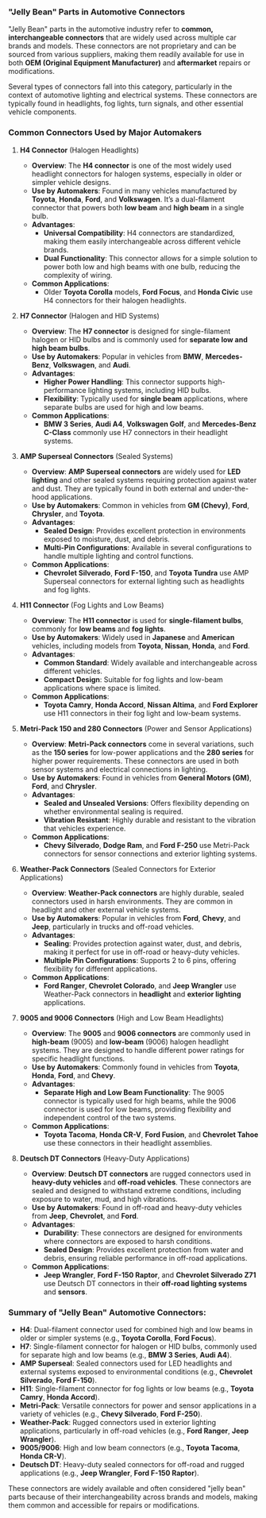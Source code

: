 ### **"Jelly Bean" Parts in Automotive Connectors**
"Jelly Bean" parts in the automotive industry refer to **common, interchangeable connectors** that are widely used across multiple car brands and models. These connectors are not proprietary and can be sourced from various suppliers, making them readily available for use in both **OEM (Original Equipment Manufacturer)** and **aftermarket** repairs or modifications.

Several types of connectors fall into this category, particularly in the context of automotive lighting and electrical systems. These connectors are typically found in headlights, fog lights, turn signals, and other essential vehicle components.

### **Common Connectors Used by Major Automakers**

1. **H4 Connector** (Halogen Headlights)
   - **Overview**: The **H4 connector** is one of the most widely used headlight connectors for halogen systems, especially in older or simpler vehicle designs.
   - **Use by Automakers**: Found in many vehicles manufactured by **Toyota**, **Honda**, **Ford**, and **Volkswagen**. It’s a dual-filament connector that powers both **low beam** and **high beam** in a single bulb.
   - **Advantages**:
     - **Universal Compatibility**: H4 connectors are standardized, making them easily interchangeable across different vehicle brands.
     - **Dual Functionality**: This connector allows for a simple solution to power both low and high beams with one bulb, reducing the complexity of wiring.
   - **Common Applications**:
     - Older **Toyota Corolla** models, **Ford Focus**, and **Honda Civic** use H4 connectors for their halogen headlights.

2. **H7 Connector** (Halogen and HID Systems)
   - **Overview**: The **H7 connector** is designed for single-filament halogen or HID bulbs and is commonly used for **separate low and high beam bulbs**.
   - **Use by Automakers**: Popular in vehicles from **BMW**, **Mercedes-Benz**, **Volkswagen**, and **Audi**.
   - **Advantages**:
     - **Higher Power Handling**: This connector supports high-performance lighting systems, including HID bulbs.
     - **Flexibility**: Typically used for **single beam** applications, where separate bulbs are used for high and low beams.
   - **Common Applications**:
     - **BMW 3 Series**, **Audi A4**, **Volkswagen Golf**, and **Mercedes-Benz C-Class** commonly use H7 connectors in their headlight systems.

3. **AMP Superseal Connectors** (Sealed Systems)
   - **Overview**: **AMP Superseal connectors** are widely used for **LED lighting** and other sealed systems requiring protection against water and dust. They are typically found in both external and under-the-hood applications.
   - **Use by Automakers**: Common in vehicles from **GM (Chevy)**, **Ford**, **Chrysler**, and **Toyota**.
   - **Advantages**:
     - **Sealed Design**: Provides excellent protection in environments exposed to moisture, dust, and debris.
     - **Multi-Pin Configurations**: Available in several configurations to handle multiple lighting and control functions.
   - **Common Applications**:
     - **Chevrolet Silverado**, **Ford F-150**, and **Toyota Tundra** use AMP Superseal connectors for external lighting such as headlights and fog lights.

4. **H11 Connector** (Fog Lights and Low Beams)
   - **Overview**: The **H11 connector** is used for **single-filament bulbs**, commonly for **low beams** and **fog lights**.
   - **Use by Automakers**: Widely used in **Japanese** and **American** vehicles, including models from **Toyota**, **Nissan**, **Honda**, and **Ford**.
   - **Advantages**:
     - **Common Standard**: Widely available and interchangeable across different vehicles.
     - **Compact Design**: Suitable for fog lights and low-beam applications where space is limited.
   - **Common Applications**:
     - **Toyota Camry**, **Honda Accord**, **Nissan Altima**, and **Ford Explorer** use H11 connectors in their fog light and low-beam systems.

5. **Metri-Pack 150 and 280 Connectors** (Power and Sensor Applications)
   - **Overview**: **Metri-Pack connectors** come in several variations, such as the **150 series** for low-power applications and the **280 series** for higher power requirements. These connectors are used in both sensor systems and electrical connections in lighting.
   - **Use by Automakers**: Found in vehicles from **General Motors (GM)**, **Ford**, and **Chrysler**.
   - **Advantages**:
     - **Sealed and Unsealed Versions**: Offers flexibility depending on whether environmental sealing is required.
     - **Vibration Resistant**: Highly durable and resistant to the vibration that vehicles experience.
   - **Common Applications**:
     - **Chevy Silverado**, **Dodge Ram**, and **Ford F-250** use Metri-Pack connectors for sensor connections and exterior lighting systems.

6. **Weather-Pack Connectors** (Sealed Connectors for Exterior Applications)
   - **Overview**: **Weather-Pack connectors** are highly durable, sealed connectors used in harsh environments. They are common in headlight and other external vehicle systems.
   - **Use by Automakers**: Popular in vehicles from **Ford**, **Chevy**, and **Jeep**, particularly in trucks and off-road vehicles.
   - **Advantages**:
     - **Sealing**: Provides protection against water, dust, and debris, making it perfect for use in off-road or heavy-duty vehicles.
     - **Multiple Pin Configurations**: Supports 2 to 6 pins, offering flexibility for different applications.
   - **Common Applications**:
     - **Ford Ranger**, **Chevrolet Colorado**, and **Jeep Wrangler** use Weather-Pack connectors in **headlight** and **exterior lighting** applications.

7. **9005 and 9006 Connectors** (High and Low Beam Headlights)
   - **Overview**: The **9005** and **9006 connectors** are commonly used in **high-beam** (9005) and **low-beam** (9006) halogen headlight systems. They are designed to handle different power ratings for specific headlight functions.
   - **Use by Automakers**: Commonly found in vehicles from **Toyota**, **Honda**, **Ford**, and **Chevy**.
   - **Advantages**:
     - **Separate High and Low Beam Functionality**: The 9005 connector is typically used for high beams, while the 9006 connector is used for low beams, providing flexibility and independent control of the two systems.
   - **Common Applications**:
     - **Toyota Tacoma**, **Honda CR-V**, **Ford Fusion**, and **Chevrolet Tahoe** use these connectors in their headlight assemblies.

8. **Deutsch DT Connectors** (Heavy-Duty Applications)
   - **Overview**: **Deutsch DT connectors** are rugged connectors used in **heavy-duty vehicles** and **off-road vehicles**. These connectors are sealed and designed to withstand extreme conditions, including exposure to water, mud, and high vibrations.
   - **Use by Automakers**: Found in off-road and heavy-duty vehicles from **Jeep**, **Chevrolet**, and **Ford**.
   - **Advantages**:
     - **Durability**: These connectors are designed for environments where connectors are exposed to harsh conditions.
     - **Sealed Design**: Provides excellent protection from water and debris, ensuring reliable performance in off-road applications.
   - **Common Applications**:
     - **Jeep Wrangler**, **Ford F-150 Raptor**, and **Chevrolet Silverado Z71** use Deutsch DT connectors in their **off-road lighting systems** and **sensors**.

### Summary of "Jelly Bean" Automotive Connectors:

- **H4**: Dual-filament connector used for combined high and low beams in older or simpler systems (e.g., **Toyota Corolla**, **Ford Focus**).
- **H7**: Single-filament connector for halogen or HID bulbs, commonly used for separate high and low beams (e.g., **BMW 3 Series**, **Audi A4**).
- **AMP Superseal**: Sealed connectors used for LED headlights and external systems exposed to environmental conditions (e.g., **Chevrolet Silverado**, **Ford F-150**).
- **H11**: Single-filament connector for fog lights or low beams (e.g., **Toyota Camry**, **Honda Accord**).
- **Metri-Pack**: Versatile connectors for power and sensor applications in a variety of vehicles (e.g., **Chevy Silverado**, **Ford F-250**).
- **Weather-Pack**: Rugged connectors used in exterior lighting applications, particularly in off-road vehicles (e.g., **Ford Ranger**, **Jeep Wrangler**).
- **9005/9006**: High and low beam connectors (e.g., **Toyota Tacoma**, **Honda CR-V**).
- **Deutsch DT**: Heavy-duty sealed connectors for off-road and rugged applications (e.g., **Jeep Wrangler**, **Ford F-150 Raptor**).

These connectors are widely available and often considered "jelly bean" parts because of their interchangeability across brands and models, making them common and accessible for repairs or modifications.
